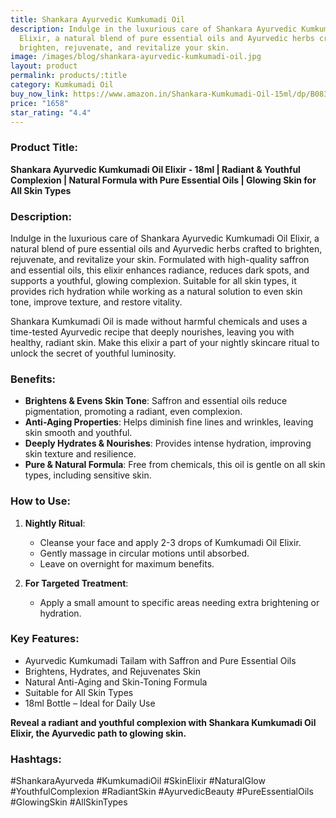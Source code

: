 ```yaml
---
title: Shankara Ayurvedic Kumkumadi Oil
description: Indulge in the luxurious care of Shankara Ayurvedic Kumkumadi Oil
  Elixir, a natural blend of pure essential oils and Ayurvedic herbs crafted to
  brighten, rejuvenate, and revitalize your skin.
image: /images/blog/shankara-ayurvedic-kumkumadi-oil.jpg
layout: product
permalink: products/:title
category: Kumkumadi Oil
buy_now_link: https://www.amazon.in/Shankara-Kumkumadi-Oil-15ml/dp/B083J9VZK8/ref=sxin_12_pa_sp_search_thematic_sspa?content-id=amzn1.sym.cd33fa60-47cd-49f3-80b8-24b1f0cbef97%3Aamzn1.sym.cd33fa60-47cd-49f3-80b8-24b1f0cbef97&tag=m0150-21
price: "1658"
star_rating: "4.4"
---
```

### Product Title:
**Shankara Ayurvedic Kumkumadi Oil Elixir - 18ml | Radiant & Youthful Complexion | Natural Formula with Pure Essential Oils | Glowing Skin for All Skin Types**

### Description:
Indulge in the luxurious care of Shankara Ayurvedic Kumkumadi Oil Elixir, a natural blend of pure essential oils and Ayurvedic herbs crafted to brighten, rejuvenate, and revitalize your skin. Formulated with high-quality saffron and essential oils, this elixir enhances radiance, reduces dark spots, and supports a youthful, glowing complexion. Suitable for all skin types, it provides rich hydration while working as a natural solution to even skin tone, improve texture, and restore vitality.

Shankara Kumkumadi Oil is made without harmful chemicals and uses a time-tested Ayurvedic recipe that deeply nourishes, leaving you with healthy, radiant skin. Make this elixir a part of your nightly skincare ritual to unlock the secret of youthful luminosity.

### Benefits:
- **Brightens & Evens Skin Tone**: Saffron and essential oils reduce pigmentation, promoting a radiant, even complexion.
- **Anti-Aging Properties**: Helps diminish fine lines and wrinkles, leaving skin smooth and youthful.
- **Deeply Hydrates & Nourishes**: Provides intense hydration, improving skin texture and resilience.
- **Pure & Natural Formula**: Free from chemicals, this oil is gentle on all skin types, including sensitive skin.

### How to Use:
1. **Nightly Ritual**:
   - Cleanse your face and apply 2-3 drops of Kumkumadi Oil Elixir.
   - Gently massage in circular motions until absorbed.
   - Leave on overnight for maximum benefits.

2. **For Targeted Treatment**:
   - Apply a small amount to specific areas needing extra brightening or hydration.

### Key Features:
- Ayurvedic Kumkumadi Tailam with Saffron and Pure Essential Oils
- Brightens, Hydrates, and Rejuvenates Skin
- Natural Anti-Aging and Skin-Toning Formula
- Suitable for All Skin Types
- 18ml Bottle – Ideal for Daily Use

**Reveal a radiant and youthful complexion with Shankara Kumkumadi Oil Elixir, the Ayurvedic path to glowing skin.**

### Hashtags:
#ShankaraAyurveda #KumkumadiOil #SkinElixir #NaturalGlow #YouthfulComplexion #RadiantSkin #AyurvedicBeauty #PureEssentialOils #GlowingSkin #AllSkinTypes
